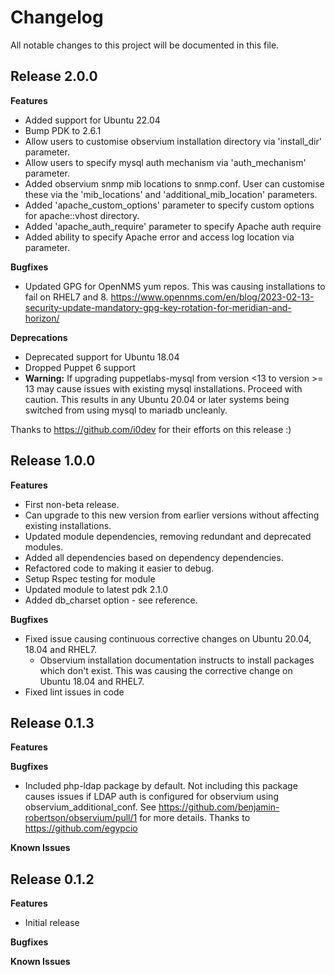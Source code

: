 # Changelog

All notable changes to this project will be documented in this file.

## Release 2.0.0

**Features**

- Added support for Ubuntu 22.04
- Bump PDK to 2.6.1
- Allow users to customise observium installation directory via 'install_dir' parameter.
- Allow users to specify mysql auth mechanism via 'auth_mechanism' parameter.
- Added observium snmp mib locations to snmp.conf. User can customise these via the 'mib_locations' and 'additional_mib_location' parameters.
- Added 'apache_custom_options' parameter to specify custom options for apache::vhost directory.
- Added 'apache_auth_require' parameter to specify Apache auth require
- Added ability to specify Apache error and access log location via parameter.

**Bugfixes**

- Updated GPG for OpenNMS yum repos. This was causing installations to fail on RHEL7 and 8. https://www.opennms.com/en/blog/2023-02-13-security-update-mandatory-gpg-key-rotation-for-meridian-and-horizon/

**Deprecations**
 
- Deprecated support for Ubuntu 18.04
- Dropped Puppet 6 support
- **Warning:** If upgrading puppetlabs-mysql from version <13 to version >= 13 may cause issues with existing mysql installations. Proceed with caution. This results in any Ubuntu 20.04 or later systems being switched from using mysql to mariadb uncleanly.

Thanks to https://github.com/i0dev for their efforts on this release :)

## Release 1.0.0

**Features**

- First non-beta release.
- Can upgrade to this new version from earlier versions without affecting existing installations.
- Updated module dependencies, removing redundant and deprecated modules.
- Added all dependencies based on dependency dependencies.
- Refactored code to making it easier to debug.
- Setup Rspec testing for module
- Updated module to latest pdk 2.1.0
- Added db_charset option - see reference. 

**Bugfixes**

- Fixed issue causing continuous corrective changes on Ubuntu 20.04, 18.04 and RHEL7.
  - Observium installation documentation instructs to install packages which don't exist. This was causing the corrective change on Ubuntu 18.04 and RHEL7.
- Fixed lint issues in code

## Release 0.1.3

**Features**

**Bugfixes**

- Included php-ldap package by default. Not including this package causes issues if LDAP auth is configured for observium using observium_additional_conf. See https://github.com/benjamin-robertson/observium/pull/1 for more details. Thanks to https://github.com/egypcio

**Known Issues**

## Release 0.1.2

**Features**

- Initial release

**Bugfixes**

**Known Issues**
